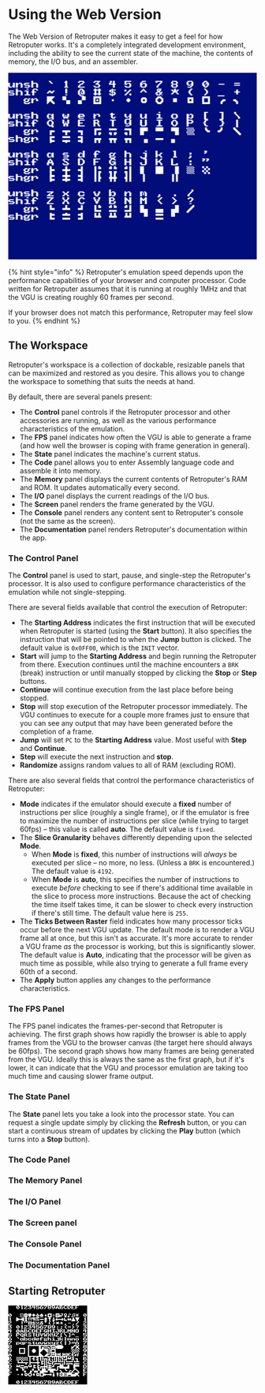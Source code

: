 # Using the Web Version

The Web Version of Retroputer makes it easy to get a feel for how Retroputer works. It's a completely integrated development environment, including the ability to see the current state of the machine, the contents of memory, the I/O bus, and an assembler. 

![The web version of Retroputer](.gitbook/assets/image%20%288%29.png)

{% hint style="info" %}
Retroputer's emulation speed depends upon the performance capabilities of your browser and computer processor. Code written for Retroputer assumes that it is running at roughly 1MHz and that the VGU is creating roughly 60 frames per second.

If your browser does not match this performance, Retroputer may feel slow to you.
{% endhint %}

## The Workspace

Retroputer's workspace is a collection of dockable, resizable panels that can be maximized and restored as you desire. This allows you to change the workspace to something that suits the needs at hand.

By default, there are several panels present:

* The **Control** panel controls if the Retroputer processor and other accessories are running, as well as the various performance characteristics of the emulation.
* The **FPS** panel indicates how often the VGU is able to generate a frame \(and how well the browser is coping with frame generation in general\).
* The **State** panel indicates the machine's current status.
* The **Code** panel allows you to enter Assembly language code and assemble it into memory.
* The **Memory** panel displays the current contents of Retroputer's RAM and ROM. It updates automatically every second.
* The **I/O** panel displays the current readings of the I/O bus.
* The **Screen** panel renders the frame generated by the VGU.
* The **Console** panel renders any content sent to Retroputer's console \(not the same as the screen\).
* The **Documentation** panel renders Retroputer's documentation within the app.

### The Control Panel

The **Control** panel is used to start, pause, and single-step the Retroputer's processor. It is also used to configure performance characteristics of the emulation while not single-stepping.

There are several fields available that control the execution of Retroputer:

* The **Starting Address** indicates the first instruction that will be executed when Retroputer is started \(using the **Start** button\). It also specifies the instruction that will be pointed to when the **Jump** button is clicked. The default value is `0x0FF00`, which is the `INIT` vector.
* **Start** will jump to the **Starting Address** and begin running the Retroputer from there. Execution continues until the machine encounters a `BRK` \(break\) instruction or until manually stopped by clicking the **Stop** or **Step** buttons.
* **Continue** will continue execution from the last place before being stopped. 
* **Stop** will stop execution of the Retroputer processor immediately. The VGU continues to execute for a couple more frames just to ensure that you can see any output that may have been generated before the completion of a frame.
* **Jump** will set `PC` to the **Starting Address** value. Most useful with **Step** and **Continue**.
* **Step** will execute the next instruction and **stop**.
* **Randomize** assigns random values to all of RAM \(excluding ROM\).

There are also several fields that control the performance characteristics of Retroputer:

* **Mode** indicates if the emulator should execute a **fixed** number of instructions per slice \(roughly a single frame\), or if the emulator is free to maximize the number of instructions per slice \(while trying to target 60fps\) – this value is called **auto**. The default value is `fixed`.
* The **Slice Granularity** behaves differently depending upon the selected **Mode**.
  * When **Mode** is **fixed**, this number of instructions will _always_ be executed per slice – no more, no less. \(Unless a `BRK` is encountered.\) The default value is `4192`.
  * When **Mode** is **auto**, this specifies the number of instructions to execute _before_ checking to see if there's additional time available in the slice to process more instructions. Because the act of checking the time itself takes time, it can be slower to check every instruction if there's still time. The default value here is `255`.
* The **Ticks Between Raster** field indicates how many processor ticks occur before the next VGU update. The default mode is to render a VGU frame all at once, but this isn't as accurate. It's more accurate to render a VGU frame _as_ the processor is working, but this is significantly slower. The default value is **Auto**, indicating that the processor will be given as much time as possible, while also trying to generate a full frame every 60th of a second.
* The **Apply** button applies any changes to the performance characteristics.

### The FPS Panel

The FPS panel indicates the frames-per-second that Retroputer is achieving. The first graph shows how rapidly the browser is able to apply frames from the VGU to the browser canvas \(the target here should always be 60fps\). The second graph shows how many frames are being generated from the VGU. Ideally this is always the same as the first graph, but if it's lower, it can indicate that the VGU and processor emulation are taking too much time and causing slower frame output.

### The State Panel

The **State** panel lets you take a look into the processor state. You can request a single update simply by clicking the **Refresh** button, or you can start a continuous stream of updates by clicking the **Play** button \(which turns into a **Stop** button\).

### The Code Panel



### The Memory Panel

### The I/O Panel

### The Screen panel

### The Console Panel

### The Documentation Panel

## Starting Retroputer

![Retroputer&apos;s Launch Screen with BASIC running](.gitbook/assets/image%20%285%29.png)





